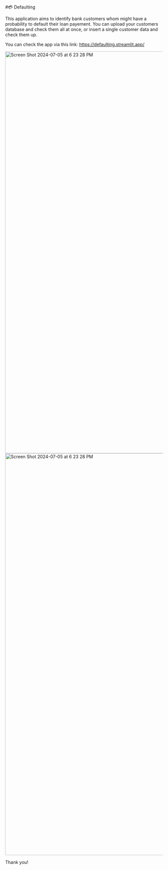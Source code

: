 #💳 Defaulting

This application aims to identify bank customers whom might have a probability to default their loan payement.
You can upload your customers database and check them all at once, or insert a single customer data and check them up.

You can check the app via this link: https://defaulting.streamlit.app/

<img width="1280" alt="Screen Shot 2024-07-05 at 6 23 28 PM" src="https://github.com/MohamedAziz-Khezami/Default/assets/136236077/22d13df1-d72d-4a5d-b617-539ff96d4877">


<img width="1280" alt="Screen Shot 2024-07-05 at 6 23 28 PM" src="https://github.com/MohamedAziz-Khezami/Default/assets/136236077/61ba7405-9a62-492c-aaf6-e500ba7f4ee7">


Thank you!

